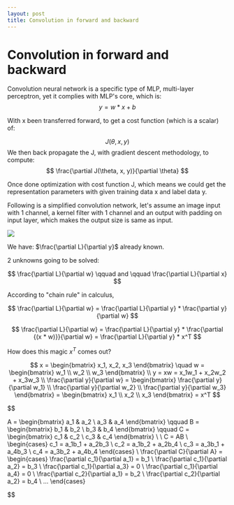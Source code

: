 ```yaml
---
layout: post
title: Convolution in forward and backward
---
```


# Convolution in forward and backward

Convolution neural network is a specific type of MLP, multi-layer perceptron, yet it complies with MLP's core, which is:
$$ y = w*x + b $$

With x been transferred forward, to get a cost function (which is a scalar) of:

$$ J(\theta, x, y) $$
We then back propagate the J, with gradient descent methodology, to compute:
$$ \frac{\partial J(\theta, x, y)}{\partial \theta} $$

Once done optimization with cost function J, which means we could get the representation parameters with given training data x and label data y.

Following is a simplified convolution network, let's assume an image input with 1 channel, a kernel filter with 1 channel and an output with padding on input layer, which makes the output size is same as input.

<img src="{{site.url}}/img/nn027.png">

We have:  $\frac{\partial L}{\partial y}$ already known.

2 unknowns going to be solved:

$$
\frac{\partial L}{\partial w} \qquad and \qquad  \frac{\partial L}{\partial x}
$$

According to "chain rule" in calculus, 

$$
\frac{\partial L}{\partial w} = \frac{\partial L}{\partial y} * \frac{\partial y}{\partial w}
$$

$$
\frac{\partial L}{\partial w} = \frac{\partial L}{\partial y} * \frac{\partial {(x * w)}}{\partial w} = \frac{\partial L}{\partial y} * x^T
$$

How does this magic $x^T$ comes out?

$$ x = \begin{bmatrix}
x_1, x_2, x_3
\end{bmatrix}
\quad
w = \begin{bmatrix}
w_1 \\ w_2 \\ w_3
\end{bmatrix}
\\
y = xw = x_1w_1 + x_2w_2 + x_3w_3
\\
\frac{\partial y}{\partial w} = \begin{bmatrix}
\frac{\partial y}{\partial w_1} \\ \frac{\partial y}{\partial w_2} \\ \frac{\partial y}{\partial w_3}
\end{bmatrix} = \begin{bmatrix}
x_1 \\ x_2 \\ x_3
\end{bmatrix}
= x^T
$$

$$

A = \begin{bmatrix}
a_1 & a_2 \\ a_3 & a_4
\end{bmatrix}
\qquad
B = \begin{bmatrix}
b_1 & b_2 \\ b_3 & b_4
\end{bmatrix}
\qquad
C = \begin{bmatrix}
c_1 & c_2 \\ c_3 & c_4
\end{bmatrix}
\\
\\
C = AB
\\
\begin{cases}
c_1 = a_1b_1 + a_2b_3 \\
c_2 = a_1b_2 + a_2b_4 \\
c_3 = a_3b_1 + a_4b_3 \\
c_4 = a_3b_2 + a_4b_4
\end{cases}
\\
\frac{\partial C}{\partial A} = \begin{cases}
\frac{\partial c_1}{\partial a_1} = b_1 \\
\frac{\partial c_1}{\partial a_2} = b_3 \\
\frac{\partial c_1}{\partial a_3} = 0 \\
\frac{\partial c_1}{\partial a_4} = 0 \\
\frac{\partial c_2}{\partial a_1} = b_2 \\
\frac{\partial c_2}{\partial a_2} = b_4 \\
...
\end{cases}

$$

